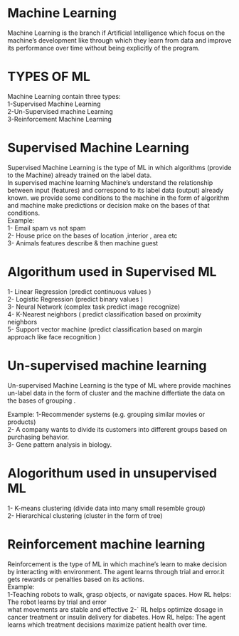 # Machine Learning
Machine Learning is the branch if Artificial Intelligence which focus on the machine’s development like through which they learn from data and improve its performance over time without being explicitly of the program.
# TYPES OF ML
Machine Learning contain three types:\
1-Supervised Machine Learning\
2-Un-Supervised machine Learning\
3-Reinforcement Machine Learning
# Supervised Machine Learning
Supervised Machine Learning is the type of ML in which algorithms (provide to the Machine) already trained
on the label data.\
In supervised machine learning Machine’s understand the relationship between input (features) and
correspond to its label data (output) already known.
we provide some conditions to the machine in the form of algorithm and machine make predictions or
decision make on the bases of that conditions.\
Example:\
1- Email spam vs not spam\
2- House price on the bases of location ,interior , area etc\
3- Animals features describe & then machine guest
# Algorithum used in Supervised ML
1- Linear Regression (predict continuous values )\
2- Logistic Regression (predict binary values )\
3- Neural Network (complex task predict image recognize)\
4- K-Nearest neighbors ( predict classification based on proximity neighbors\
5- Support vector machine (predict classification based on margin approach like face recognition )
# Un-supervised machine learning
Un-supervised Machine Learning is the type of ML where provide machines un-label data in the form of
cluster and the machine differtiate the data on the bases of grouping .

Example:
1-Recommender systems (e.g. grouping similar movies or products)\
2- A company wants to divide its customers into different groups based on purchasing behavior.\
3- Gene pattern analysis in biology.
# Alogorithum used in unsupervised ML
1- K-means clustering (divide data into many small resemble group)\
2- Hierarchical clustering (cluster in the form of tree)
# Reinforcement machine learning
Reinforcement is the type of ML in which machine’s learn to make decision by interacting with environment.
The agent learns through trial and error.it gets rewards or penalties based on its actions.\
Example:\
1-Teaching robots to walk, grasp objects, or navigate spaces. How RL helps: The robot learns by trial and error\
what movements are stable and effective
2-` RL helps optimize dosage in cancer treatment or insulin delivery for diabetes. How RL helps: The agent
learns which treatment decisions maximize patient health over time.